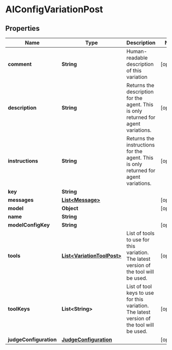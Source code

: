 

# AIConfigVariationPost


## Properties

| Name | Type | Description | Notes |
|------------ | ------------- | ------------- | -------------|
|**comment** | **String** | Human-readable description of this variation |  [optional] |
|**description** | **String** | Returns the description for the agent. This is only returned for agent variations. |  [optional] |
|**instructions** | **String** | Returns the instructions for the agent. This is only returned for agent variations. |  [optional] |
|**key** | **String** |  |  |
|**messages** | [**List&lt;Message&gt;**](Message.md) |  |  [optional] |
|**model** | **Object** |  |  [optional] |
|**name** | **String** |  |  |
|**modelConfigKey** | **String** |  |  [optional] |
|**tools** | [**List&lt;VariationToolPost&gt;**](VariationToolPost.md) | List of tools to use for this variation. The latest version of the tool will be used. |  [optional] |
|**toolKeys** | **List&lt;String&gt;** | List of tool keys to use for this variation. The latest version of the tool will be used. |  [optional] |
|**judgeConfiguration** | [**JudgeConfiguration**](JudgeConfiguration.md) |  |  [optional] |



